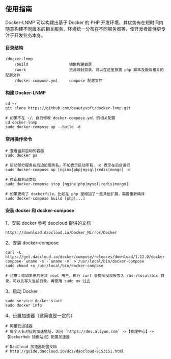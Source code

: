 ## 使用指南

Docker-LNMP 可以构建出基于 Docker 的 PHP 开发环境，其优势有在短时间内随意构建不同版本的相关服务、环境统一分布在不同服务器等，使开发者能够更专注于开发业务本身。

#### 目录结构

    /docker-lnmp
        /build                  镜像构建目录
        /work                   资源映射目录，可以在这里放置 php 脚本及服务相关的配置文件
        /docker-compose.yml     compose 配置文件

#### 构建 Docker-LNMP

    cd ~/
    git clone https://github.com/beautysoft/docker-lnmp.git

    # 如果不在 ~/，自行修改 docker-compose.yml 的相关配置
    cd docker-lnmp
    sudo docker-compose up --build -d

#### 常用操作命令

    # 查看当前启动的容器
    sudo docker ps
    
    # 启动部分服务在后边加服务名，不加表示启动所有，-d 表示在后台运行
    sudo docker-compose up [nginx|php|mysql|redis|mongo] -d
    
    # 停止和启动类似
    sudo docker-compose stop [nginx|php|mysql|redis|mongo]
    
    # 如果更改了 dockerfile，比如在 php 里增加了一些其他扩展，需要重新编译
    sudo docker-compose build [php|...]

#### 安装 docker 和 docker-compose

1、安装 docker 参考 daocloud 提供的文档
    
    https://download.daocloud.io/Docker_Mirror/Docker

2、安装 docker-compose

    curl -L https://get.daocloud.io/docker/compose/releases/download/1.12.0/docker-compose-`uname -s`-`uname -m` > /usr/local/bin/docker-compose
    sudo chmod +x /usr/local/bin/docker-compose

    # 注意：你如果用的是非 root 用户，执行 curl 会提示没权限写入 /usr/local/bin 目录，可以先写入当前目录，再使用 sudo mv 过去  

3、启动 Docker

    sudo service docker start
    sudo docker info    

4、设置加速器（这简直是一定的）

    # 阿里云加速器
    # 每个人有对应的加速地址，访问 `https://dev.aliyun.com` ->【管理中心】-> 【DockerHub 镜像站点】配置加速器

    # DaoCloud 加速器配置文档
    # http://guide.daocloud.io/dcs/daocloud-9153151.html
